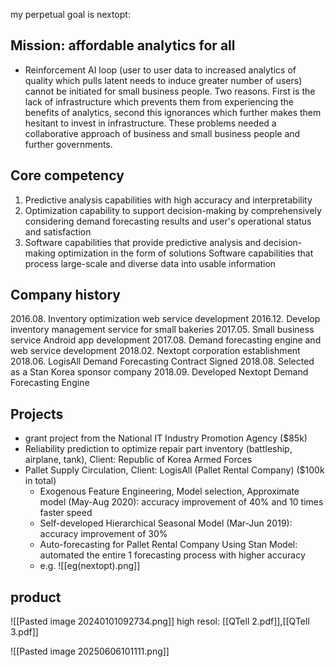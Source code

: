 
my perpetual goal is nextopt:
## Mission: affordable analytics for all
 
 - Reinforcement AI loop (user to user data to increased analytics of quality which pulls latent needs to induce greater number of users) cannot be initiated for small business people. Two reasons. First is the lack of infrastructure which prevents them from experiencing the benefits of analytics, second this ignorances which further makes them hesitant to invest in infrastructure. These problems needed a collaborative approach of business and small business people and further governments.

## Core competency
1. Predictive analysis capabilities with high accuracy and interpretability
2. Optimization capability to support decision-making by comprehensively considering demand forecasting results and user's operational status and satisfaction
3. Software capabilities that provide predictive analysis and decision-making optimization in the form of solutions Software capabilities that process large-scale and diverse data into usable information

## Company history
2016.08. Inventory optimization web service development
2016.12. Develop inventory management service for small bakeries
2017.05. Small business service Android app development
2017.08. Demand forecasting engine and web service development
2018.02. Nextopt corporation establishment
2018.06. LogisAll Demand Forecasting Contract Signed
2018.08. Selected as a Stan Korea sponsor company
2018.09. Developed Nextopt Demand Forecasting Engine

## Projects
- grant project from the National IT Industry Promotion Agency ($85k) 
- Reliability prediction to optimize repair part inventory (battleship, airplane, tank), Client: Republic of Korea Armed Forces 
- Pallet Supply Circulation, Client: LogisAll (Pallet Rental Company) ($100k in total) 
	- Exogenous Feature Engineering, Model selection, Approximate model (May-Aug 2020): accuracy improvement of 40% and 10 times faster speed 
	- Self-developed Hierarchical Seasonal Model (Mar-Jun 2019): accuracy improvement of 30% 
	- Auto-forecasting for Pallet Rental Company Using Stan Model: automated the entire 1 forecasting process with higher accuracy
	- e.g.
![[eg(nextopt).png]]

## product
![[Pasted image 20240101092734.png]]
high resol: [[QTell 2.pdf]],[[QTell 3.pdf]]

![[Pasted image 20250606101111.png]]